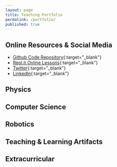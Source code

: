 ```yaml
---
layout: page
title: Teaching Portfolio
permalink: /portfolio/
published: true
---
```


## Online Resources & Social Media
- [Github Code Repository](https://github.com/mvpoirier){:target="_blank"}
- [Repl.it Online Lessons](https://repl.it/@mpoirier){:target="_blank"}
- [Twitter](https://twitter.com/mvpoirier){:target="_blank"}
- [LinkedIn](https://www.linkedin.com/in/mvpoirier8){:target="_blank"}

## Physics

## Computer Science

## Robotics

## Teaching & Learning Artifacts

## Extracurricular